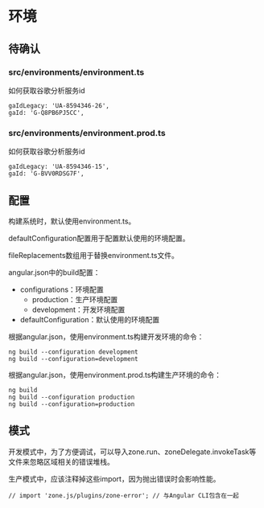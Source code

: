 # 环境

## 待确认

### src/environments/environment.ts

如何获取谷歌分析服务id

```
gaIdLegacy: 'UA-8594346-26',
gaId: 'G-Q8PB6PJ5CC',
```

### src/environments/environment.prod.ts

如何获取谷歌分析服务id

```
gaIdLegacy: 'UA-8594346-15',
gaId: 'G-BVV0RDSG7F',
```

## 配置

构建系统时，默认使用environment.ts。

defaultConfiguration配置用于配置默认使用的环境配置。

fileReplacements数组用于替换environment.ts文件。

angular.json中的build配置：
+ configurations：环境配置
    + production：生产环境配置
    + development：开发环境配置
+ defaultConfiguration：默认使用的环境配置

根据angular.json，使用environment.ts构建开发环境的命令：

```
ng build --configuration development
ng build --configuration=development
```

根据angular.json，使用environment.prod.ts构建生产环境的命令：

```
ng build
ng build --configuration production
ng build --configuration=production
```

## 模式

开发模式中，为了方便调试，可以导入zone.run、zoneDelegate.invokeTask等文件来忽略区域相关的错误堆栈。

生产模式中，应该注释掉这些import，因为抛出错误时会影响性能。

```
// import 'zone.js/plugins/zone-error'; // 与Angular CLI包含在一起
```



